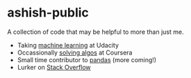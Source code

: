 # ashish-public
A collection of code that may be helpful to more than just me.

 - Taking [machine learning](https://github.com/ashishsingal1/udacity) at Udacity
 - Occassionally [solving algos](https://github.com/ashishsingal1/coursera) at Coursera
 - Small time contributor to [pandas](https://github.com/pandas-dev/pandas/pull/15000) (more coming!)
 - Lurker on [Stack Overflow](https://stackoverflow.com/users/3132595/ashishsingal)
